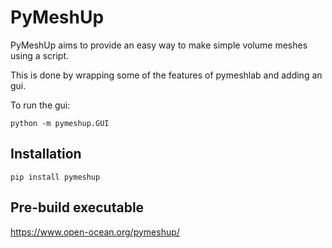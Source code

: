 PyMeshUp
========

PyMeshUp aims to provide an easy way to make simple volume meshes using a script.

This is done by wrapping some of the features of pymeshlab and adding an gui.

To run the gui:

`python -m pymeshup.GUI`

Installation
-------------

`pip install pymeshup`

Pre-build executable
--------------------

https://www.open-ocean.org/pymeshup/

